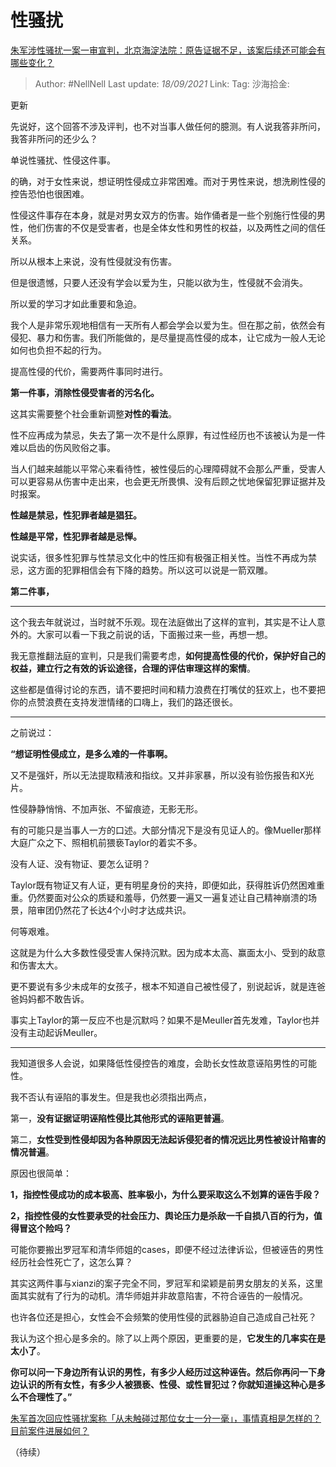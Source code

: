 # 性骚扰
[朱军涉性骚扰一案一审宣判，北京海淀法院：原告证据不足，该案后续还可能会有哪些变化？](https://www.zhihu.com/question/486957451/answer/2122659118)

> Author: #NellNell
> Last update: *18/09/2021*
> Link:
> Tag:
> 沙海拾金:

更新

先说好，这个回答不涉及评判，也不对当事人做任何的臆测。有人说我答非所问，我答非所问的还少么？

单说性骚扰、性侵这件事。

的确，对于女性来说，想证明性侵成立非常困难。而对于男性来说，想洗刷性侵的控告恐怕也很困难。

性侵这件事存在本身，就是对男女双方的伤害。始作俑者是一些个别施行性侵的男性，他们伤害的不仅是受害者，也是全体女性和男性的权益，以及两性之间的信任关系。

所以从根本上来说，没有性侵就没有伤害。

但是很遗憾，只要人还没有学会以爱为生，只能以欲为生，性侵就不会消失。

所以爱的学习才如此重要和急迫。

我个人是非常乐观地相信有一天所有人都会学会以爱为生。但在那之前，依然会有侵犯、暴力和伤害。我们所能做的，是尽量提高性侵的成本，让它成为一般人无论如何也负担不起的行为。

提高性侵的代价，需要两件事同时进行。

**第一件事，消除性侵受害者的污名化。**

这其实需要整个社会重新调整**对性的看法**。

性不应再成为禁忌，失去了第一次不是什么原罪，有过性经历也不该被认为是一件难以启齿的伤风败俗之事。

当人们越来越能以平常心来看待性，被性侵后的心理障碍就不会那么严重，受害人可以更容易从伤害中走出来，也会更无所畏惧、没有后顾之忧地保留犯罪证据并及时报案。

**性越是禁忌，性犯罪者越是猖狂。**

**性越是平常，性犯罪者越是忌惮。**

说实话，很多性犯罪与性禁忌文化中的性压抑有极强正相关性。当性不再成为禁忌，这方面的犯罪相信会有下降的趋势。所以这可以说是一箭双雕。

**第二件事，**

---

这个我去年就说过，当时就不乐观。现在法庭做出了这样的宣判，其实是不让人意外的。大家可以看一下我之前说的话，下面搬过来一些，再想一想。

我无意推翻法庭的宣判，只是我们需要考虑，**如何提高性侵的代价，保护好自己的权益，建立行之有效的诉讼途径，合理的评估审理这样的案情**。

这些都是值得讨论的东西，请不要把时间和精力浪费在打嘴仗的狂欢上，也不要把你的点赞浪费在支持发泄情绪的口嗨上，我们的路还很长。

---

之前说过：

**“想证明性侵成立，是多么难的一件事啊。**

又不是强奸，所以无法提取精液和指纹。又并非家暴，所以没有验伤报告和X光片。

性侵静静悄悄、不加声张、不留痕迹，无影无形。

有的可能只是当事人一方的口述。大部分情况下是没有见证人的。像Mueller那样大庭广众之下、照相机前猥亵Taylor的着实不多。

没有人证、没有物证、要怎么证明？

Taylor既有物证又有人证，更有明星身份的夹持，即便如此，获得胜诉仍然困难重重。仍然要面对公众的质疑和羞辱，仍然要一遍又一遍复述让自己精神崩溃的场景，陪审团仍然花了长达4个小时才达成共识。

何等艰难。

这就是为什么大多数性侵受害人保持沉默。因为成本太高、赢面太小、受到的敌意和伤害太大。

更不要说有多少未成年的女孩子，根本不知道自己被性侵了，别说起诉，就是连爸爸妈妈都不敢告诉。

事实上Taylor的第一反应不也是沉默吗？如果不是Meuller首先发难，Taylor也并没有主动起诉Meuller。

---

我知道很多人会说，如果降低性侵控告的难度，会助长女性故意诬陷男性的可能性。

我不否认有诬陷的事发生。但是我也必须指出两点，

第一，**没有证据证明诬陷性侵比其他形式的诬陷更普遍**。

第二，**女性受到性侵却因为各种原因无法起诉侵犯者的情况远比男性被设计陷害的情况普遍**。

原因也很简单：

**1，指控性侵成功的成本极高、胜率极小，为什么要采取这么不划算的诬告手段？**

**2，指控性侵的女性要承受的社会压力、舆论压力是杀敌一千自损八百的行为，值得冒这个险吗？**

可能你要搬出罗冠军和清华师姐的cases，即便不经过法律诉讼，但被诬告的男性经历社会性死亡了，这怎么算？

其实这两件事与xianzi的案子完全不同，罗冠军和梁颖是前男女朋友的关系，这里面其实就有了行为的动机。清华师姐并非故意陷害，不符合诬告的一般情况。

也许各位还是担心，女性会不会频繁的使用性侵的武器胁迫自己造成自己社死？

我认为这个担心是多余的。除了以上两个原因，更重要的是，**它发生的几率实在是太小了**。

**你可以问一下身边所有认识的男性，有多少人经历过这种诬告。然后你再问一下身边认识的所有女性，有多少人被猥亵、性侵、或性冒犯过？你就知道操这种心是多么不合理性了。”**

[朱军首次回应性骚扰案称「从未触碰过那位女士一分一毫」，事情真相是怎样的？目前案件进展如何？](https://www.zhihu.com/question/435933687/answer/1642891453)

（待续）
